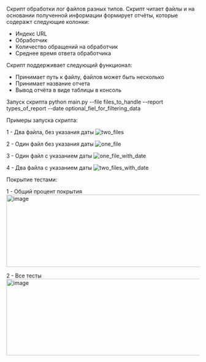 Скрипт обработки лог файлов разных типов.
Скрипт читает файлы и на основании полученной информации формирует отчёты, которые содеражт следующие колонки:
- Индекс URL
- Обработчик
- Количество обращений на обработчик
- Среднее время ответа обработчика

Скрипт поддерживает следующий функционал:
- Принимает путь к файлу, файлов может быть несколько
- Принимает название отчета
- Вывод отчёта в виде таблицы в консоль

Запуск скрипта python main.py --file files_to_handle --report types_of_report --date optional_fiel_for_filtering_data
  
Примеры запуска скрипта:

1 - Два файла, без указания даты
![two_files](https://github.com/user-attachments/assets/a940e246-2627-4b05-8232-c3427326bb4c)

2 - Один файл без указания даты
![one_file](https://github.com/user-attachments/assets/6044d18c-63ea-460f-9329-c594b49cbc14)

3 - Один файл с указанием даты
![one_file_with_date](https://github.com/user-attachments/assets/76fe86d2-84a1-4ba6-9094-001fffd8a3dd)

4 - Два файла с указанием даты
![two_files_with_date](https://github.com/user-attachments/assets/09b06173-1040-46da-ae81-098e490bd27a)

Покрытие тестами:

1 - Общий процент покрытия
<img width="1094" height="189" alt="image" src="https://github.com/user-attachments/assets/208c8cce-f0c8-4423-92b6-320d89f30146" />

2 - Все тесты
<img width="1210" height="200" alt="image" src="https://github.com/user-attachments/assets/32126eb9-1b8e-43ad-82c2-36a594a20d30" />



